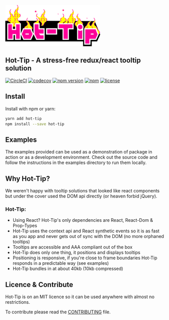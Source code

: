 [![Hot-Tip](https://github.com/adamdharrington/hot-tip/raw/v2-rc/examples/src/images/hot-tip-sm.png?raw=true)](https://github.com/adamdharrington/hot-tip)

## Hot-Tip - A stress-free redux/react tooltip solution

[![CircleCI](https://circleci.com/gh/adamdharrington/hot-tip.svg?style=shield)](https://circleci.com/gh/adamdharrington/hot-tip)
[![codecov](https://codecov.io/gh/adamdharrington/hot-tip/branch/v2-rc/graph/badge.svg)](https://codecov.io/gh/adamdharrington/hot-tip)
[![npm version](https://badge.fury.io/js/hot-tip.svg)](https://npmjs.com/package/hot-tip)
[![npm](https://img.shields.io/npm/dm/hot-tip.svg)](https://npmjs.com/package/hot-tip)
[![license](https://img.shields.io/github/license/adamdharrington/hot-tip.svg)](https://github.com/adamdharrington/hot-tip/blob/master/LICENCE)

## Install

Install with npm or yarn:

```bash
yarn add hot-tip
npm install --save hot-tip
```

## Examples

The examples provided can be used as a demonstration of package in action or as
a development environment. Check out the source code and follow the instructions
in the examples directory to run them locally.

## Why Hot-Tip?

We weren't happy with tooltip solutions that looked like react components but under the cover used the DOM api directly (or heaven forbid jQuery).

### Hot-Tip:

- Using React? Hot-Tip's only dependencies are React, React-Dom & Prop-Types
- Hot-Tip uses the context api and React synthetic events so it is as fast as you app and never gets out of sync with the DOM (no more orphaned tooltips)
- Tooltips are accessible and AAA compliant out of the box
- Hot-Tip does only one thing, it positions and displays tooltips
- Positioning is responsive, if you're close to frame boundaries Hot-Tip responds in a predictable way (see examples)
- Hot-Tip bundles in at about 40kb (10kb compressed)

## Licence & Contribute

Hot-Tip is on an MIT licence so it can be used anywhere with almost no restrictions.

To contribute please read the [CONTRIBUTING](CONTRIBUTING.md) file.
